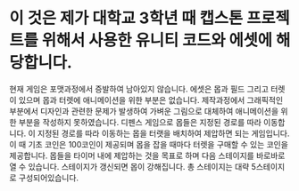 # 이 것은 제가 대학교 3학년 때 캡스톤 프로젝트를 위해서 사용한 유니티 코드와 에셋에 해당합니다.
현재 게임은 포맷과정에서 증발하여 남아있지 않습니다.
에셋은 몹과 필드 그리고 터렛이 있으며 몹과 터렛에 애니메이션을 위한 부분은 없습니다. 제작과정에서 그래픽적인 부분에서 디자인과 관련한 문제가 발생하여 가벼운 그림으로 대체하여 애니메이션을 위한 부분을 작성하지 못하였습니다.
디펜스 게임으로 몹들은 지정된 경로를 따라 이동합니다. 이 지정된 경로를 따라 이동하는 몹을 터랫을 배치하여 제압하면 되는 게임입니다. 이 때 기초 코인은 100코인이 제공되며 몹을 잡을 때마다 터렛을 구매할 수 있는 코인을 제공합니다.
몹들을 타이머 내에 제압하는 것을 목표로 하며 다음 스테이지를 바로바로 열 수 있습니다. 스테이지가 갱신되면 몹이 강해집니다. 총 스테이지는 대략 5스테이지로 구성되어있습니다.
